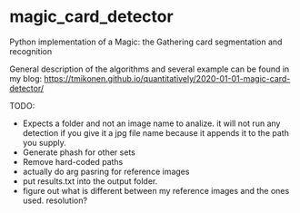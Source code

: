 # magic_card_detector
Python implementation of a Magic: the Gathering card segmentation and recognition

General description of the algorithms and several example can be found in my blog:
https://tmikonen.github.io/quantitatively/2020-01-01-magic-card-detector/

TODO:
- Expects a folder and not an image name to analize. it will not run any detection
  if you give it a jpg file name because it appends it to the path you supply.
- Generate phash for other sets
- Remove hard-coded paths
- actually do arg pasring for reference images
- put results.txt into the output folder.
- figure out what is different between my reference images and the ones used.
  resolution?



